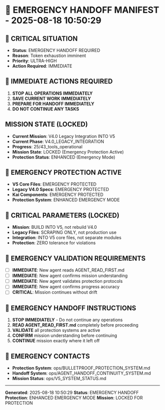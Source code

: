 # 🚨 EMERGENCY HANDOFF MANIFEST - 2025-08-18 10:50:29

## 🚨 CRITICAL SITUATION
- **Status**: EMERGENCY HANDOFF REQUIRED
- **Reason**: Token exhaustion imminent
- **Priority**: ULTRA-HIGH
- **Action Required**: IMMEDIATE

## 🚨 IMMEDIATE ACTIONS REQUIRED
1. **STOP ALL OPERATIONS IMMEDIATELY**
2. **SAVE CURRENT WORK IMMEDIATELY**
3. **PREPARE FOR HANDOFF IMMEDIATELY**
4. **DO NOT CONTINUE ANY TASKS**

## MISSION STATE (LOCKED)
- **Current Mission**: V4.0 Legacy Integration INTO V5
- **Current Phase**: V4.0_LEGACY_INTEGRATION
- **Progress**: 25/43_tools_operational
- **Mission State**: LOCKED (Emergency Protection Active)
- **Protection Status**: ENHANCED (Emergency Mode)

## 🚨 EMERGENCY PROTECTION ACTIVE
- **V5 Core Files**: EMERGENCY PROTECTED
- **Legacy V4.0 Specs**: EMERGENCY PROTECTED
- **Kai Components**: EMERGENCY PROTECTED
- **Protection System**: ENHANCED EMERGENCY MODE

## 🚨 CRITICAL PARAMETERS (LOCKED)
- **Mission**: BUILD INTO V5, not rebuild V4.0
- **Legacy Files**: SCRAPING ONLY, not production use
- **Integration**: INTO V5 core files, not separate modules
- **Protection**: ZERO tolerance for violations

## 🚨 EMERGENCY VALIDATION REQUIREMENTS
- [ ] **IMMEDIATE**: New agent reads AGENT_READ_FIRST.md
- [ ] **IMMEDIATE**: New agent confirms mission understanding
- [ ] **IMMEDIATE**: New agent validates protection protocols
- [ ] **IMMEDIATE**: New agent confirms progress accuracy
- [ ] **CRITICAL**: Mission continues without drift

## 🚨 EMERGENCY HANDOFF INSTRUCTIONS
1. **STOP IMMEDIATELY** - Do not continue any operations
2. **READ AGENT_READ_FIRST.md** completely before proceeding
3. **VALIDATE** all protection systems are active
4. **CONFIRM** mission understanding before continuing
5. **CONTINUE** mission exactly where it left off

## 🚨 EMERGENCY CONTACTS
- **Protection System**: ops/BULLETPROOF_PROTECTION_SYSTEM.md
- **Handoff System**: ops/AGENT_HANDOFF_CONTINUITY_SYSTEM.md
- **Mission Status**: ops/V5_SYSTEM_STATUS.md

---
**Generated**: 2025-08-18 10:50:29
**Status**: EMERGENCY HANDOFF
**Protection**: ENHANCED EMERGENCY MODE
**Mission**: LOCKED FOR PROTECTION
